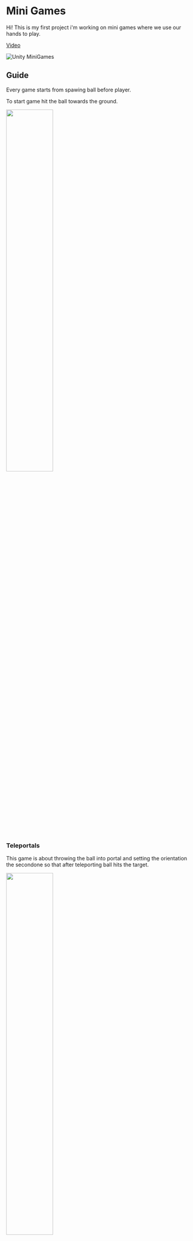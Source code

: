 
# Mini Games

Hi! This is my first project i'm working on mini games where we use our hands to play.

[Video](https://www.youtube.com/watch?v=ruRlvjdJYNE&ab_channel=DanielBrud)

![Unity MiniGames](https://user-images.githubusercontent.com/32804264/227796412-b012593c-6448-46f3-b1e5-711b0cce81ff.png)


## Guide

Every game starts from spawing ball before player.

To start game hit the ball towards the ground.

<img src = "https://user-images.githubusercontent.com/32804264/227599081-716d7b32-19d2-456a-91a6-b0f8e42994f7.gif" width = "50%" height = "50%">


### Teleportals

This game is about throwing the ball into portal and setting the orientation the secondone so that after teleporting ball hits the target.

<img src = https://user-images.githubusercontent.com/32804264/227794585-2a7a71cb-ab23-4972-87ee-fd23bf2c758d.gif width = "50%" height = "50%">

### Escape Ball
This game is about controlling the ball in such a way as to avoid obstacles and hit the hole.

<img src = https://user-images.githubusercontent.com/32804264/227795434-4884865e-2588-4fd4-87c4-b280f6623773.gif width = "50%" height = "50%">


## TODO

Create a UI game guide and main menu

# License
[MIT](https://github.com/DanielBrud/MiniGames/blob/master/LICENSE)




